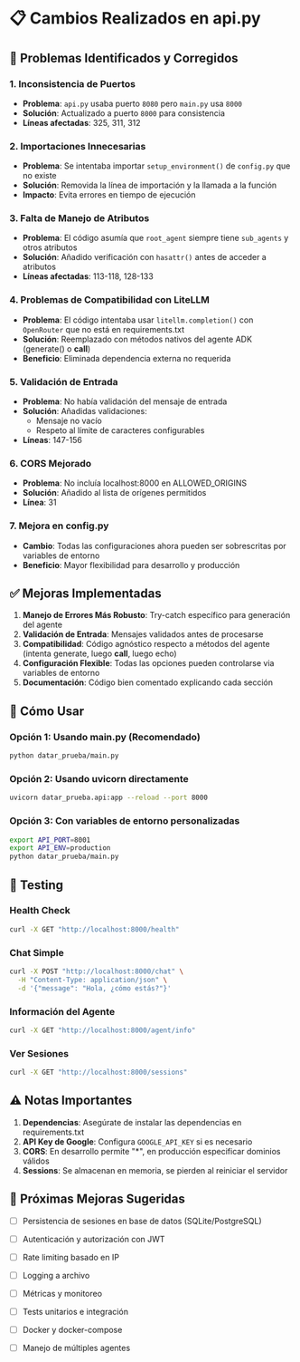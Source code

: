 # 📋 Cambios Realizados en api.py

## 🔧 Problemas Identificados y Corregidos

### 1. **Inconsistencia de Puertos**
- **Problema**: `api.py` usaba puerto `8080` pero `main.py` usa `8000`
- **Solución**: Actualizado a puerto `8000` para consistencia
- **Líneas afectadas**: 325, 311, 312

### 2. **Importaciones Innecesarias**
- **Problema**: Se intentaba importar `setup_environment()` de `config.py` que no existe
- **Solución**: Removida la línea de importación y la llamada a la función
- **Impacto**: Evita errores en tiempo de ejecución

### 3. **Falta de Manejo de Atributos**
- **Problema**: El código asumía que `root_agent` siempre tiene `sub_agents` y otros atributos
- **Solución**: Añadido verificación con `hasattr()` antes de acceder a atributos
- **Líneas afectadas**: 113-118, 128-133

### 4. **Problemas de Compatibilidad con LiteLLM**
- **Problema**: El código intentaba usar `litellm.completion()` con `OpenRouter` que no está en requirements.txt
- **Solución**: Reemplazado con métodos nativos del agente ADK (generate() o __call__)
- **Beneficio**: Eliminada dependencia externa no requerida

### 5. **Validación de Entrada**
- **Problema**: No había validación del mensaje de entrada
- **Solución**: Añadidas validaciones:
  - Mensaje no vacío
  - Respeto al límite de caracteres configurables
- **Líneas**: 147-156

### 6. **CORS Mejorado**
- **Problema**: No incluía localhost:8000 en ALLOWED_ORIGINS
- **Solución**: Añadido al lista de orígenes permitidos
- **Línea**: 31

### 7. **Mejora en config.py**
- **Cambio**: Todas las configuraciones ahora pueden ser sobrescritas por variables de entorno
- **Beneficio**: Mayor flexibilidad para desarrollo y producción

## ✅ Mejoras Implementadas

1. **Manejo de Errores Más Robusto**: Try-catch específico para generación del agente
2. **Validación de Entrada**: Mensajes validados antes de procesarse
3. **Compatibilidad**: Código agnóstico respecto a métodos del agente (intenta generate, luego __call__, luego echo)
4. **Configuración Flexible**: Todas las opciones pueden controlarse via variables de entorno
5. **Documentación**: Código bien comentado explicando cada sección

## 🚀 Cómo Usar

### Opción 1: Usando main.py (Recomendado)
```bash
python datar_prueba/main.py
```

### Opción 2: Usando uvicorn directamente
```bash
uvicorn datar_prueba.api:app --reload --port 8000
```

### Opción 3: Con variables de entorno personalizadas
```bash
export API_PORT=8001
export API_ENV=production
python datar_prueba/main.py
```

## 🧪 Testing

### Health Check
```bash
curl -X GET "http://localhost:8000/health"
```

### Chat Simple
```bash
curl -X POST "http://localhost:8000/chat" \
  -H "Content-Type: application/json" \
  -d '{"message": "Hola, ¿cómo estás?"}'
```

### Información del Agente
```bash
curl -X GET "http://localhost:8000/agent/info"
```

### Ver Sesiones
```bash
curl -X GET "http://localhost:8000/sessions"
```

## ⚠️ Notas Importantes

1. **Dependencias**: Asegúrate de instalar las dependencias en requirements.txt
2. **API Key de Google**: Configura `GOOGLE_API_KEY` si es necesario
3. **CORS**: En desarrollo permite "*", en producción especificar dominios válidos
4. **Sessions**: Se almacenan en memoria, se pierden al reiniciar el servidor

## 🔄 Próximas Mejoras Sugeridas

- [ ] Persistencia de sesiones en base de datos (SQLite/PostgreSQL)
- [ ] Autenticación y autorización con JWT
- [ ] Rate limiting basado en IP
- [ ] Logging a archivo
- [ ] Métricas y monitoreo
- [ ] Tests unitarios e integración
- [ ] Docker y docker-compose
- [ ] Manejo de múltiples agentes

